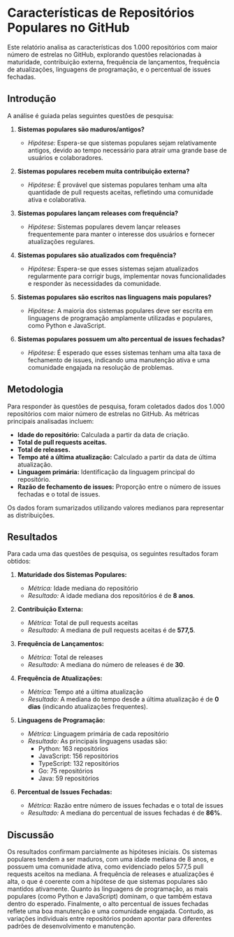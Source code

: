 # Características de Repositórios Populares no GitHub

Este relatório analisa as características dos 1.000 repositórios com maior número de estrelas no GitHub, explorando questões relacionadas à maturidade, contribuição externa, frequência de lançamentos, frequência de atualizações, linguagens de programação, e o percentual de issues fechadas. 

## Introdução

A análise é guiada pelas seguintes questões de pesquisa:

1. **Sistemas populares são maduros/antigos?**
   - *Hipótese:* Espera-se que sistemas populares sejam relativamente antigos, devido ao tempo necessário para atrair uma grande base de usuários e colaboradores.

2. **Sistemas populares recebem muita contribuição externa?**
   - *Hipótese:* É provável que sistemas populares tenham uma alta quantidade de pull requests aceitas, refletindo uma comunidade ativa e colaborativa.

3. **Sistemas populares lançam releases com frequência?**
   - *Hipótese:* Sistemas populares devem lançar releases frequentemente para manter o interesse dos usuários e fornecer atualizações regulares.

4. **Sistemas populares são atualizados com frequência?**
   - *Hipótese:* Espera-se que esses sistemas sejam atualizados regularmente para corrigir bugs, implementar novas funcionalidades e responder às necessidades da comunidade.

5. **Sistemas populares são escritos nas linguagens mais populares?**
   - *Hipótese:* A maioria dos sistemas populares deve ser escrita em linguagens de programação amplamente utilizadas e populares, como Python e JavaScript.

6. **Sistemas populares possuem um alto percentual de issues fechadas?**
   - *Hipótese:* É esperado que esses sistemas tenham uma alta taxa de fechamento de issues, indicando uma manutenção ativa e uma comunidade engajada na resolução de problemas.

## Metodologia

Para responder às questões de pesquisa, foram coletados dados dos 1.000 repositórios com maior número de estrelas no GitHub. As métricas principais analisadas incluem:

- **Idade do repositório:** Calculada a partir da data de criação.
- **Total de pull requests aceitas.**
- **Total de releases.**
- **Tempo até a última atualização:** Calculado a partir da data de última atualização.
- **Linguagem primária:** Identificação da linguagem principal do repositório.
- **Razão de fechamento de issues:** Proporção entre o número de issues fechadas e o total de issues.

Os dados foram sumarizados utilizando valores medianos para representar as distribuições.

## Resultados

Para cada uma das questões de pesquisa, os seguintes resultados foram obtidos:

1. **Maturidade dos Sistemas Populares:**
   - *Métrica:* Idade mediana do repositório
   - *Resultado:* A idade mediana dos repositórios é de **8 anos**.

2. **Contribuição Externa:**
   - *Métrica:* Total de pull requests aceitas
   - *Resultado:* A mediana de pull requests aceitas é de **577,5**.

3. **Frequência de Lançamentos:**
   - *Métrica:* Total de releases
   - *Resultado:* A mediana do número de releases é de **30**.

4. **Frequência de Atualizações:**
   - *Métrica:* Tempo até a última atualização
   - *Resultado:* A mediana do tempo desde a última atualização é de **0 dias** (indicando atualizações frequentes).

5. **Linguagens de Programação:**
   - *Métrica:* Linguagem primária de cada repositório
   - *Resultado:* As principais linguagens usadas são:
     - Python: 163 repositórios
     - JavaScript: 156 repositórios
     - TypeScript: 132 repositórios
     - Go: 75 repositórios
     - Java: 59 repositórios

6. **Percentual de Issues Fechadas:**
   - *Métrica:* Razão entre número de issues fechadas e o total de issues
   - *Resultado:* A mediana do percentual de issues fechadas é de **86%**.

## Discussão

Os resultados confirmam parcialmente as hipóteses iniciais. Os sistemas populares tendem a ser maduros, com uma idade mediana de 8 anos, e possuem uma comunidade ativa, como evidenciado pelos 577,5 pull requests aceitos na mediana. A frequência de releases e atualizações é alta, o que é coerente com a hipótese de que sistemas populares são mantidos ativamente. Quanto às linguagens de programação, as mais populares (como Python e JavaScript) dominam, o que também estava dentro do esperado. Finalmente, o alto percentual de issues fechadas reflete uma boa manutenção e uma comunidade engajada. Contudo, as variações individuais entre repositórios podem apontar para diferentes padrões de desenvolvimento e manutenção.

